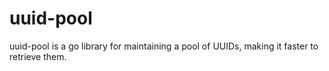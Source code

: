 # uuid-pool
uuid-pool is a go library for maintaining a pool of UUIDs, making it faster to retrieve them.
